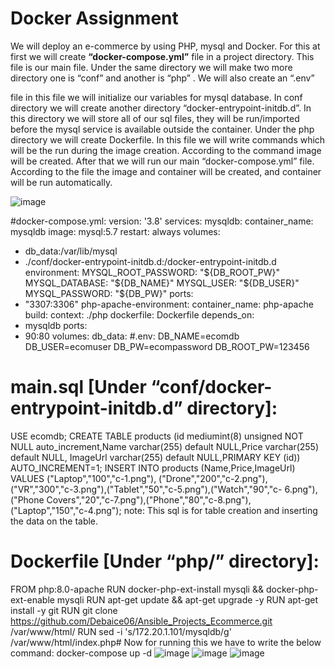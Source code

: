 # Docker Assignment



We will deploy an e-commerce by using PHP, mysql and Docker.
 For this at first we will create
<b>“docker-compose.yml”</b> file in a project directory. This file is our main file. Under the same directory we
will make two more directory one is “conf” and another is “php” . We will also create an “.env”

file in this file we will initialize our variables for mysql database. In conf directory we will create
another directory “docker-entrypoint-initdb.d”. In this directory we will store all of our sql files,
they will be run/imported before the mysql service is available outside the container. Under the php
directory we will create Dockerfile. In this file we will write commands which will be the run
during the image creation. According to the command image will be created. After that we will run
our main “docker-compose.yml” file. According to the file the image and container will be created,
and container will be run automatically.

![image](https://github.com/farzanabjit/Docker/assets/131145991/23b5d7c2-dddc-4ccb-af42-c3abf48646ef)

#docker-compose.yml:
version: '3.8'
services:
mysqldb:
container_name: mysqldb
image: mysql:5.7
restart: always
volumes:
- db_data:/var/lib/mysql
- ./conf/docker-entrypoint-initdb.d:/docker-entrypoint-initdb.d environment:
MYSQL_ROOT_PASSWORD: "${DB_ROOT_PW}"
MYSQL_DATABASE: "${DB_NAME}"
MYSQL_USER: "${DB_USER}"
MYSQL_PASSWORD: "${DB_PW}"
ports:
- "3307:3306"
php-apache-environment:
container_name: php-apache
build:
context: ./php
dockerfile: Dockerfile
depends_on:
- mysqldb
ports:
- 90:80
volumes:
db_data:
#.env:
DB_NAME=ecomdb
DB_USER=ecomuser
DB_PW=ecompassword
DB_ROOT_PW=123456


# main.sql [Under “conf/docker-entrypoint-initdb.d” directory]:
USE ecomdb;
CREATE TABLE products (id mediumint(8) unsigned NOT NULL auto_increment,Name
varchar(255) default NULL,Price varchar(255) default NULL, ImageUrl varchar(255) default
NULL,PRIMARY KEY (id)) AUTO_INCREMENT=1;
INSERT INTO products (Name,Price,ImageUrl) VALUES ("Laptop","100","c-1.png"),
("Drone","200","c-2.png"),("VR","300","c-3.png"),("Tablet","50","c-5.png"),("Watch","90","c-
6.png"),("Phone Covers","20","c-7.png"),("Phone","80","c-8.png"),("Laptop","150","c-4.png");
note: This sql is for table creation and inserting the data on the table.
# Dockerfile [Under “php/” directory]:
FROM php:8.0-apache
RUN docker-php-ext-install mysqli && docker-php-ext-enable mysqli
RUN apt-get update && apt-get upgrade -y
RUN apt-get install -y git
RUN git clone https://github.com/Debaice06/Ansible_Projects_Ecommerce.git /var/www/html/
RUN sed -i 's/172.20.1.101/mysqldb/g' /var/www/html/index.php# Now for running this we have to write the below command:
docker-compose up -d
![image](https://github.com/farzanabjit/Docker/assets/131145991/5c92f560-45d9-4e49-868d-101f0c8bb51b)
![image](https://github.com/farzanabjit/Docker/assets/131145991/ecc1dcae-4744-4e1f-aa99-fcbcd5d2bad9)
![image](https://github.com/farzanabjit/Docker/assets/131145991/4b923bbc-f2ed-47fc-88fd-e43fdc7b6af1)

